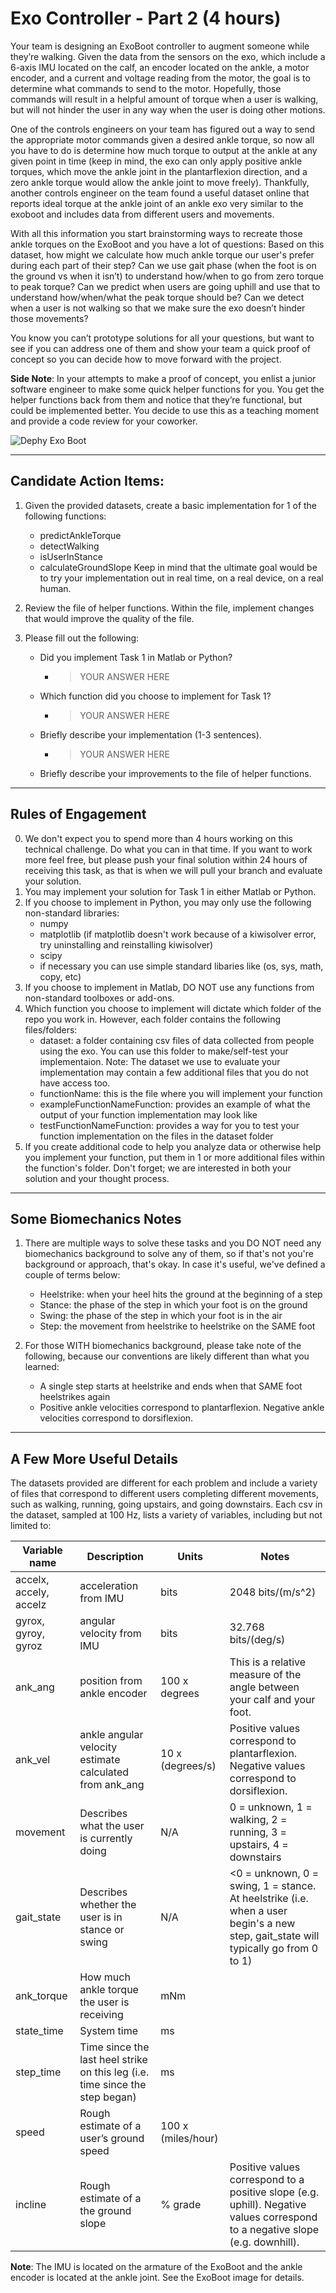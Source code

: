 # Exo Controller - Part 2 (4 hours)

Your team is designing an ExoBoot controller to augment someone while they’re walking. Given the data from the sensors on the exo, which include a 6-axis IMU located on the calf, an encoder located on the ankle, a motor encoder, and a current and voltage reading from the motor, the goal is to determine what commands to send to the motor. Hopefully, those commands will result in a helpful amount of torque when a user is walking, but will not hinder the user in any way when the user is doing other motions.

One of the controls engineers on your team has figured out a way to send the appropriate motor commands given a desired ankle torque, so now all you have to do is determine how much torque to output at the ankle at any given point in time (keep in mind, the exo can only apply positive ankle torques, which move the ankle joint in the plantarflexion direction, and a zero ankle torque would allow the ankle joint to move freely). Thankfully, another controls engineer on the team found a useful dataset online that reports ideal torque at the ankle joint of an ankle exo very similar to the exoboot and includes data from different users and movements.

With all this information you start brainstorming ways to recreate those ankle torques on the ExoBoot and you have a lot of questions: Based on this dataset, how might we calculate how much ankle torque our user's prefer during each part of their step? Can we use gait phase (when the foot is on the ground vs when it isn’t) to understand how/when to go from zero torque to peak torque? Can we predict when users are going uphill and use that to understand how/when/what the peak torque should be? Can we detect when a user is not walking so that we make sure the exo doesn’t hinder those movements?

You know you can’t prototype solutions for all your questions, but want to see if you can address one of them and show your team a quick proof of concept so you can decide how to move forward with the project.

**Side Note**: In your attempts to make a proof of concept, you enlist a junior software engineer to make some quick helper functions for you. You get the helper functions back from them and notice that they’re functional, but could be implemented better. You decide to use this as a teaching moment and provide a code review for your coworker.

![Dephy Exo Boot](/exoBoot.jpg)

-------------------------

## Candidate Action Items:

1. Given the provided datasets, create a basic implementation for 1 of the following functions:
	- predictAnkleTorque
	- detectWalking
	- isUserInStance
	- calculateGroundSlope
	Keep in mind that the ultimate goal would be to try your implementation out in real time, on a real device, on a real human.

2. Review the file of helper functions. Within the file, implement changes that would improve the quality of the file.

3. Please fill out the following:

	- Did you implement Task 1 in Matlab or Python?
		- >YOUR ANSWER HERE
	- Which function did you choose to implement for Task 1?
		- >YOUR ANSWER HERE
	- Briefly describe your implementation (1-3 sentences).
		- >YOUR ANSWER HERE
	- Briefly describe your improvements to the file of helper functions.

-------------------------

## Rules of Engagement

0. We don't expect you to spend more than 4 hours working on this technical challenge. Do what you can in that time. If you want to work more feel free, but please push your final solution within 24 hours of receiving this task, as that is when we will pull your branch and evaluate your solution.
1. You may implement your solution for Task 1 in either Matlab or Python.
2. If you choose to implement in Python, you may only use the following non-standard libraries:
	- numpy
	- matplotlib
		(if matplotlib doesn't work because of a kiwisolver error, try uninstalling and reinstalling kiwisolver)
	- scipy
	- if necessary you can use simple standard libaries like (os, sys, math, copy, etc)
3. If you choose to implement in Matlab, DO NOT use any functions from non-standard toolboxes or add-ons.
4. Which function you choose to implement will dictate which folder of the repo you work in. However, each folder contains the following files/folders:
	- dataset: a folder containing csv files of data collected from people using the exo. You can
	  use this folder to make/self-test your implementaion. Note: The dataset we use to evaluate
	  your implementation may contain a few additional files that you do not have access too.
	- functionName: this is the file where you will implement your function
	- exampleFunctionNameFunction: provides an example of what the output of your function
	  implementation may look like
	- testFunctionNameFunction: provides a way for you to test your function implementation on the
			 files in the dataset folder
5. If you create additional code to help you analyze data or otherwise help you implement your function, put them in 1 or more additional files within the function's folder. Don't forget; we are interested in both your solution and your thought process.

-------------------------

## Some Biomechanics Notes

1. There are multiple ways to solve these tasks and you DO NOT need any biomechanics background to solve any of them, so if that's not you're background or approach, that's okay. In case it's useful, we've defined a couple of terms below:
	- Heelstrike: when your heel hits the ground at the beginning of a step
	- Stance: the phase of the step in which your foot is on the ground
	- Swing: the phase of the step in which your foot is in the air
	- Step: the movement from heelstrike to heelstrike on the SAME foot

2. For those WITH biomechanics background, please take note of the following, because our conventions  are likely different than what you learned:
	- A single step starts at heelstrike and ends when that SAME foot heelstrikes again
	- Positive ankle velocities correspond to plantarflexion. Negative ankle velocities correspond
	  to dorsiflexion.

-------------------------

## A Few More Useful Details

The datasets provided are different for each problem and include a variety of files that correspond to
different users completing different movements, such as walking, running, going upstairs, and going
downstairs. Each csv in the dataset, sampled at 100 Hz,  lists a variety of variables, including but
not limited to:

Variable name          | Description           | Units | Notes
-----------------------|-----------------------|-------|-------------------
accelx, accely, accelz | acceleration from IMU | bits  | 2048 bits/(m/s^2)
gyrox, gyroy, gyroz    | angular velocity from IMU | bits | 32.768 bits/(deg/s)
ank_ang                | position from ankle encoder | 100 x degrees	 | This is a relative measure of the angle between your calf and your foot.
ank_vel                | ankle angular velocity estimate calculated from ank_ang | 10 x (degrees/s) | Positive values correspond to plantarflexion. Negative values correspond to dorsiflexion.
movement               | Describes what the user is currently doing| N/A | 0 = unknown, 1 = walking, 2 = running, 3 = upstairs, 4 = downstairs
gait_state             | Describes whether the user is in stance or swing | N/A | <0 = unknown, 0 = swing, 1 = stance. At heelstrike (i.e. when a user begin's a new step, gait_state will typically go from 0 to 1)
ank_torque             | How much ankle torque the user is receiving| mNm
state_time             | System time           | ms    |
step_time              | Time since the last heel strike on this leg (i.e. time since the step began)| ms |
speed                  | Rough estimate of a user’s ground speed | 100 x (miles/hour) |
incline                | Rough estimate of a the ground slope | % grade | Positive values correspond to a positive slope (e.g. uphill). Negative values correspond to a negative slope (e.g. downhill).

**Note**: The IMU is located on the armature of the ExoBoot and the ankle encoder is located at the ankle joint.
See the ExoBoot image for details.
